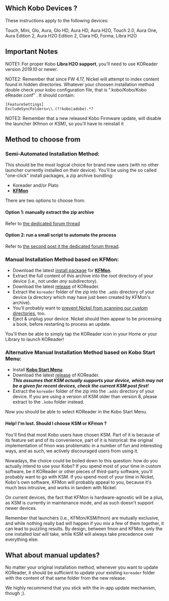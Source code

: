 ## Which Kobo Devices ? 

These instructions apply to the following devices:

Touch, Mini, Glo, Aura, Glo HD, Aura HD, Aura H2O, Touch 2.0, Aura One, Aura Edition 2, Aura H2O Edition 2, Clara HD, Forma, Libra H2O

## Important Notes

NOTE1: For proper Kobo **Libra H2O support**, you'll need to use KOReader version *2019.10* or newer.
 
NOTE2: Remember that since FW 4.17, Nickel will attempt to index content found in hidden directories. Whatever your choosen installation method double check your kobo configuration file, that is  ".kobo/Kobo/Kobo eReader.conf" . It should contain:

	[FeatureSettings]
	ExcludeSyncFolders=\\.(?!kobo|adobe).*?

NOTE3: Remember that a new released Kobo Firmware update, will disable the launcher (Kfmon or KSM), so you'll have to reinstall it


## Method to choose from

### Semi-Automated Installation Method:

This should be the most logical choice for brand new users (with no other launcher currently installed on their device).
You'll be using the so called "one-click" install packages, a zip archive bundling:
- Koreader and/or Plato
- [**KFMon**](https://github.com/NiLuJe/kfmon)

There are two options to choose from:

#### Option 1: manually extract the zip archive 

Refer to [the dedicated forum thread](https://www.mobileread.com/forums/showthread.php?t=314220)

#### Option 2: run a small script to automate the process

Refer to [the second post it the dedicated forum thread](https://www.mobileread.com/forums/showpost.php?p=3797096&postcount=2).


### Manual Installation Method based on KFMon:

- Download the latest [install package](http://www.mobileread.com/forums/showthread.php?t=274231) for [**KFMon**](https://github.com/NiLuJe/kfmon).
- Extract the full content of this archive into the *root* directory of your device (i.e., not under *any* subdirectory).
- Download the latest [release](https://github.com/koreader/koreader/releases) of KOReader.
- Extract the `koreader` folder of the zip into the `.adds` directory of your device (a directory which may have just been created by KFMon's archive).
- You'll probably want to [prevent Nickel from scanning our custom directories](https://github.com/NiLuJe/kfmon/blob/812b7dc46eef92772c8a5f756a92a54e1c7f6c37/tools/install.sh#L85-L99), too.
- Eject & unplug your device. Nickel should then appear to be processing a book, before restarting to process an update.

You'll then be able to simply tap the KOReader icon in your Home or your Library to launch KOReader!


### Alternative Manual Installation Method based on Kobo Start Menu:
- Install [**Kobo Start Menu**](https://www.mobileread.com/forums/showthread.php?t=293804).
- Download the latest [release](https://github.com/koreader/koreader/releases) of KOReader.  
***This assumes that KSM actually supports your device, which may not be a given for recent devices, check the current KSM post first!***
- Extract the `koreader` folder of the zip into the `.adds` directory of your device. If you are using a version of KSM older than version 8, please extract to the `.kobo` folder instead.

Now you should be able to select KOReader in the Kobo Start Menu.

#### Help! I'm lost. Should I choose KSM or KFmon ?

You'll find that most Kobo users have chosen KSM. Part of it is because of its feature set and of its convenience, part of it is historical: the original implementation of fmon was problematic in a number of fun and interesting ways, and as such, we actively discouraged users from using it.

Nowadays, the choice could be boiled down to this question: how do you actually intend to use your Kobo?
If you spend most of your time in custom software, be it KOReader or other pieces of third-party software, you'll probably want to go with KSM.
If you spend most of your time in Nickel, Kobo's own software, KFMon will probably appeal to you, because it's much less intrusive, and works in tandem with Nickel.

On current devices, the fact that KFMon is hardware-agnostic will be a plus, as KSM is currently in maintenance mode, and as such doesn't support newer devices.

Remember that launchers (i.e., KFMon/KSM/fmon) are mutually exclusive, and while nothing really bad will happen if you mix a few of them together, it can lead to puzzling results. By design, between fmon and KFMon, only the one installed *last* will take, while KSM will always take precedence over everything else.



## What about manual updates?

No matter your original installation method, whenever you want to update KOReader, it should be sufficient to update your existing `koreader` folder with the content of that same folder from the new release.

We highly recommend that you stick with the in-app update mechanism, though ;).
